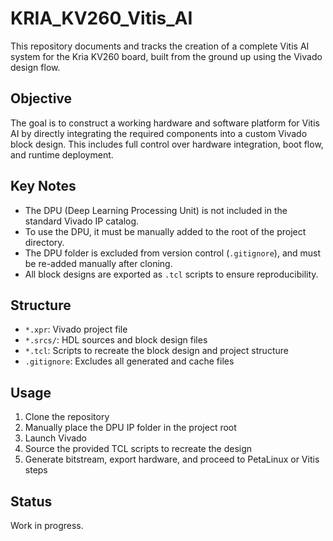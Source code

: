 # KRIA_KV260_Vitis_AI

This repository documents and tracks the creation of a complete Vitis AI system for the Kria KV260 board, built from the ground up using the Vivado design flow.

## Objective

The goal is to construct a working hardware and software platform for Vitis AI by directly integrating the required components into a custom Vivado block design. This includes full control over hardware integration, boot flow, and runtime deployment.

## Key Notes

- The DPU (Deep Learning Processing Unit) is not included in the standard Vivado IP catalog.
- To use the DPU, it must be manually added to the root of the project directory.
- The DPU folder is excluded from version control (`.gitignore`), and must be re-added manually after cloning.
- All block designs are exported as `.tcl` scripts to ensure reproducibility.

## Structure

- `*.xpr`: Vivado project file
- `*.srcs/`: HDL sources and block design files
- `*.tcl`: Scripts to recreate the block design and project structure
- `.gitignore`: Excludes all generated and cache files

## Usage

1. Clone the repository
2. Manually place the DPU IP folder in the project root
3. Launch Vivado
4. Source the provided TCL scripts to recreate the design
5. Generate bitstream, export hardware, and proceed to PetaLinux or Vitis steps

## Status

Work in progress.